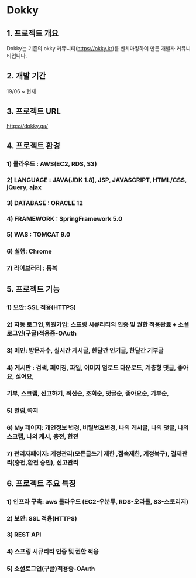 # Dokky 

## 1. 프로젝트 개요

Dokky는 기존의 okky 커뮤니티(https://okky.kr)를 벤치마킹하여 만든 개발자 커뮤니티입니다.

## 2. 개발 기간
19/06 ~ 현재

## 3. 프로젝트 URL

https://dokky.ga/


## 4. 프로젝트 환경
  ### 1) 클라우드 : AWS(EC2, RDS, S3)
  ### 2) LANGUAGE : JAVA(JDK 1.8), JSP, JAVASCRIPT, HTML/CSS, jQuery, ajax
  ### 3) DATABASE : ORACLE 12
  ### 4) FRAMEWORK : SpringFramework 5.0
  ### 5) WAS : TOMCAT 9.0
  ### 6) 실행: Chrome
  ### 7) 라이브러리 : 롬복

## 5. 프로젝트 기능

### 1) 보안: SSL 적용(HTTPS)
### 2) 자동 로그인,회원가입: 스프링 시큐리티의 인증 및 권한 적용완료 + 소셜로그인(구글)적용중-OAuth
### 3) 메인: 방문자수, 실시간 게시글, 한달간 인기글, 한달간 기부글
### 4) 게시판 : 검색, 페이징, 파일, 이미지 업로드 다운로드, 계층형 댓글, 좋아요, 싫어요, 
### 기부, 스크랩, 신고하기, 최신순, 조회순, 댓글순, 좋아요순, 기부순,
### 5) 알림,쪽지
### 6) My 페이지: 개인정보 변경, 비밀번호변경, 나의 게시글, 나의 댓글, 나의 스크랩, 나의 캐시, 충전, 환전 
### 7) 관리자페이지: 계정관리(모든글쓰기 제한 ,접속제한, 계정복구), 결제관리(충전,환전 승인), 신고관리


## 6. 프로젝트 주요 특징

### 1) 인프라 구축: aws 클라우드 (EC2-우분투, RDS-오라클, S3-스토리지)
### 2) 보안: SSL 적용(HTTPS)
### 3) REST API
### 4) 스프링 시큐리티 인증 및 권한 적용
### 5) 소셜로그인(구글)적용중-OAuth
